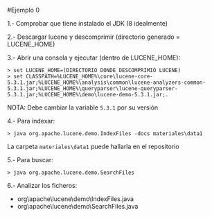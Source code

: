 #Ejemplo 0

1.- Comprobar que tiene instalado el JDK (8 idealmente)

2.- Descargar lucene y descomprimir (directorio generado = LUCENE_HOME)

3.- Abrir una consola y ejecutar (dentro de LUCENE_HOME):
```
> set LUCENE_HOME=(DIRECTORIO DONDE DESCOMPRIMIÓ LUCENE)
> set CLASSPATH=%LUCENE_HOME%\core\lucene-core-5.3.1.jar;%LUCENE_HOME%\analysis\common\lucene-analyzers-common-5.3.1.jar;%LUCENE_HOME%\queryparser\lucene-queryparser-5.3.1.jar;%LUCENE_HOME%\demo\lucene-demo-5.3.1.jar;.
```

NOTA: Debe cambiar la variable `5.3.1` por su versión

4.- Para indexar:
```
> java org.apache.lucene.demo.IndexFiles -docs materiales\data1
```

La carpeta `materiales\data1` puede hallarla en el repositorio

5.- Para buscar:
```
> java org.apache.lucene.demo.SearchFiles
```

6.- Analizar los ficheros:
- org\apache\lucene\demo\IndexFiles.java
- org\apache\lucene\demo\SearchFiles.java



